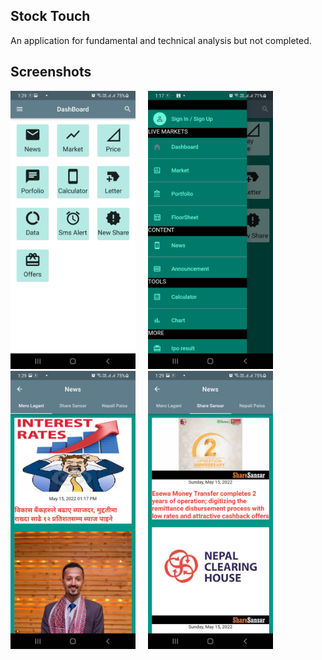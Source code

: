 ## Stock Touch

An application for fundamental and technical analysis but not completed.

## Screenshots
<div>
<img src="https://github.com/sandesh1417/StockTouch/blob/master/Screenshots/Screenshot_20220515-132916.jpg" alt="drawing" width="200"/>&nbsp;&nbsp;&nbsp;&nbsp;&nbsp;<img src="https://github.com/sandesh1417/StockTouch/blob/master/Screenshots/Screenshot_20220515-131710.jpg" alt="drawing" width="200"/>&nbsp;&nbsp;&nbsp;&nbsp;&nbsp;&nbsp;<img src="https://github.com/sandesh1417/StockTouch/blob/master/Screenshots/Screenshot_20220515-132928.jpg" alt="drawing" width="200"/>&nbsp;&nbsp;&nbsp;&nbsp;&nbsp;<img src="https://github.com/sandesh1417/StockTouch/blob/master/Screenshots/Screenshot_20220515-132952.jpg" alt="drawing" width="200"/>

  </div>
